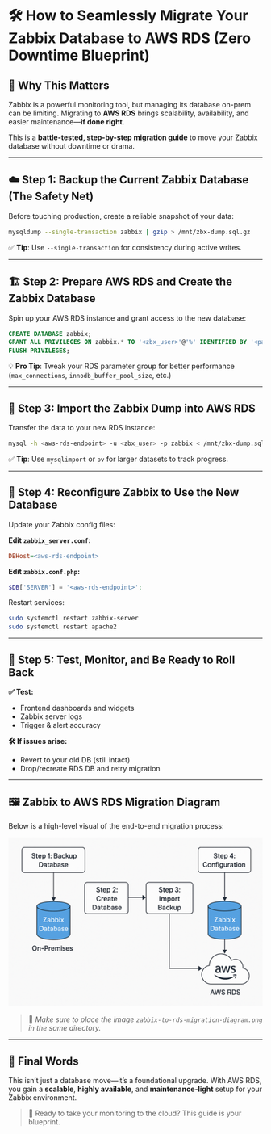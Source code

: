 
# 🛠️ How to Seamlessly Migrate Your Zabbix Database to AWS RDS (Zero Downtime Blueprint)

## 🔧 Why This Matters

Zabbix is a powerful monitoring tool, but managing its database on-prem can be limiting. Migrating to **AWS RDS** brings scalability, availability, and easier maintenance—**if done right**.

This is a **battle-tested, step-by-step migration guide** to move your Zabbix database without downtime or drama.

---

## ☁️ Step 1: Backup the Current Zabbix Database (The Safety Net)

Before touching production, create a reliable snapshot of your data:

```bash
mysqldump --single-transaction zabbix | gzip > /mnt/zbx-dump.sql.gz
```

✅ **Tip**: Use `--single-transaction` for consistency during active writes.

---

## 🏗️ Step 2: Prepare AWS RDS and Create the Zabbix Database

Spin up your AWS RDS instance and grant access to the new database:

```sql
CREATE DATABASE zabbix;
GRANT ALL PRIVILEGES ON zabbix.* TO '<zbx_user>'@'%' IDENTIFIED BY '<password>';
FLUSH PRIVILEGES;
```

💡 **Pro Tip**: Tweak your RDS parameter group for better performance (`max_connections`, `innodb_buffer_pool_size`, etc.)

---

## 🚀 Step 3: Import the Zabbix Dump into AWS RDS

Transfer the data to your new RDS instance:

```bash
mysql -h <aws-rds-endpoint> -u <zbx_user> -p zabbix < /mnt/zbx-dump.sql
```

✅ **Tip**: Use `mysqlimport` or `pv` for larger datasets to track progress.

---

## 🔧 Step 4: Reconfigure Zabbix to Use the New Database

Update your Zabbix config files:

**Edit `zabbix_server.conf`:**

```ini
DBHost=<aws-rds-endpoint>
```

**Edit `zabbix.conf.php`:**

```php
$DB['SERVER'] = '<aws-rds-endpoint>';
```

Restart services:

```bash
sudo systemctl restart zabbix-server
sudo systemctl restart apache2
```

---

## 🧪 Step 5: Test, Monitor, and Be Ready to Roll Back

**✅ Test:**
- Frontend dashboards and widgets
- Zabbix server logs
- Trigger & alert accuracy

**🛠️ If issues arise:**
- Revert to your old DB (still intact)
- Drop/recreate RDS DB and retry migration

---

## 🖼️ Zabbix to AWS RDS Migration Diagram

Below is a high-level visual of the end-to-end migration process:

![Zabbix to AWS RDS Migration Diagram](./zabbix-to-rds-migration-diagram.png)

> 📌 _Make sure to place the image `zabbix-to-rds-migration-diagram.png` in the same directory._

---

## 🎯 Final Words

This isn’t just a database move—it’s a foundational upgrade. With AWS RDS, you gain a **scalable**, **highly available**, and **maintenance-light** setup for your Zabbix environment.

> 🚀 Ready to take your monitoring to the cloud? This guide is your blueprint.
